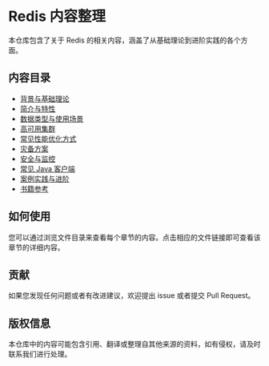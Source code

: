 # Redis 内容整理

本仓库包含了关于 Redis 的相关内容，涵盖了从基础理论到进阶实践的各个方面。

## 内容目录

- [背景与基础理论](001%20背景&基础理论.md)
- [简介与特性](002%20简介&特性.md)
- [数据类型与使用场景](003%20数据类型&使用场景.md)
- [高可用集群](004%20高可用集群.md)
- [常见性能优化方式](005%20常见性能优化方式.md)
- [灾备方案](006%20灾备方案.md)
- [安全与监控](007%20安全&监控.md)
- [常见 Java 客户端](008%20常见Java客户端.md)
- [案例实践与进阶](009%20案例实践&进阶.md)
- [书籍参考](010%20书籍参考.md)

## 如何使用

您可以通过浏览文件目录来查看每个章节的内容。点击相应的文件链接即可查看该章节的详细内容。

## 贡献

如果您发现任何问题或者有改进建议，欢迎提出 issue 或者提交 Pull Request。

## 版权信息

本仓库中的内容可能包含引用、翻译或整理自其他来源的资料，如有侵权，请及时联系我们进行处理。
